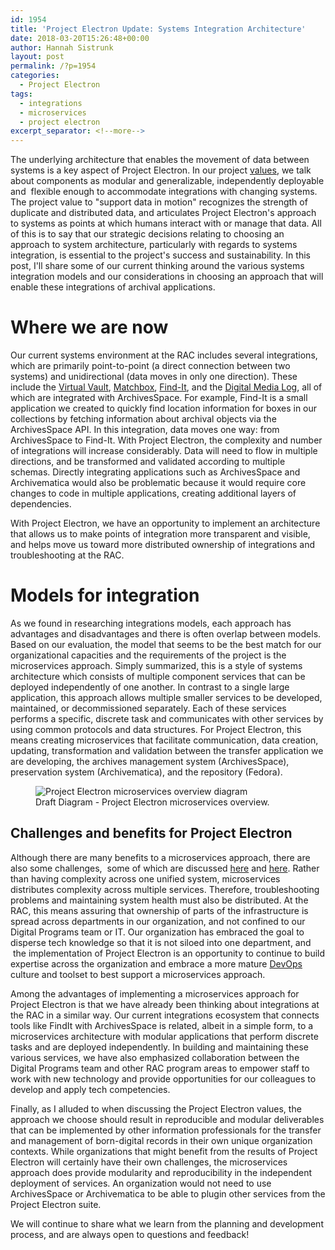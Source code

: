 ```yaml
---
id: 1954
title: 'Project Electron Update: Systems Integration Architecture'
date: 2018-03-20T15:26:48+00:00
author: Hannah Sistrunk
layout: post
permalink: /?p=1954
categories:
  - Project Electron
tags:
  - integrations
  - microservices
  - project electron
excerpt_separator: <!--more-->
---
```

The underlying architecture that enables the movement of data between systems is a key aspect of Project Electron. In our project [values](http://projectelectron.rockarch.org/), we talk about components as modular and generalizable, independently deployable and  flexible enough to accommodate integrations with changing systems. The project value to "support data in motion" recognizes the strength of duplicate and distributed data, and articulates Project Electron's approach to systems as points at which humans interact with or manage that data. All of this is to say that our strategic decisions relating to choosing an approach to system architecture, particularly with regards to systems integration, is essential to the project's success and sustainability. In this post, I'll share some of our current thinking around the various systems integration models and our considerations in choosing an approach that will enable these integrations of archival applications.<!--more-->

# Where we are now

Our current systems environment at the RAC includes several integrations, which are primarily point-to-point (a direct connection between two systems) and unidirectional (data moves in only one direction). These include the [Virtual Vault](http://blog.rockarch.org/?p=1804), [Matchbox](http://blog.rockarch.org/?p=1823), [Find-It](http://blog.rockarch.org/?p=1621), and the [Digital Media Log](http://blog.rockarch.org/?p=1650), all of which are integrated with ArchivesSpace. For example, Find-It is a small application we created to quickly find location information for boxes in our collections by fetching information about archival objects via the ArchivesSpace API. In this integration, data moves one way: from ArchivesSpace to Find-It. With Project Electron, the complexity and number of integrations will increase considerably. Data will need to flow in multiple directions, and be transformed and validated according to multiple schemas. Directly integrating applications such as ArchivesSpace and Archivematica would also be problematic because it would require core changes to code in multiple applications, creating additional layers of dependencies.

With Project Electron, we have an opportunity to implement an architecture that allows us to make points of integration more transparent and visible, and helps move us toward more distributed ownership of integrations and troubleshooting at the RAC.

# Models for integration

As we found in researching integrations models, each approach has advantages and disadvantages and there is often overlap between models. Based on our evaluation, the model that seems to be the best match for our organizational capacities and the requirements of the project is the microservices approach. Simply summarized, this is a style of systems architecture which consists of multiple component services that can be deployed independently of one another. In contrast to a single large application, this approach allows multiple smaller services to be developed, maintained, or decommissioned separately. Each of these services performs a specific, discrete task and communicates with other services by using common protocols and data structures. For Project Electron, this means creating microservices that facilitate communication, data creation, updating, transformation and validation between the transfer application we are developing, the archives management system (ArchivesSpace), preservation system (Archivematica), and the repository (Fedora).

<figure>
<img src="{{ site.baseurl }}/wp-content/uploads/2018/03/Draft-PE-service-based-architecture-overview.png" alt="Project Electron microservices overview diagram">
<figcaption>Draft Diagram - Project Electron microservices overview.</figcaption>
</figure>

## Challenges and benefits for Project Electron

Although there are many benefits to a microservices approach, there are also some challenges,  some of which are discussed [here](http://basho.com/posts/technical/microservices-please-dont/) and [here](https://martinfowler.com/articles/microservice-trade-offs.html). Rather than having complexity across one unified system, microservices distributes complexity across multiple services. Therefore, troubleshooting problems and maintaining system health must also be distributed. At the RAC, this means assuring that ownership of parts of the infrastructure is spread across departments in our organization, and not confined to our Digital Programs team or IT. Our organization has embraced the goal to disperse tech knowledge so that it is not siloed into one department, and  the implementation of Project Electron is an opportunity to continue to build expertise across the organization and embrace a more mature [DevOps](https://en.wikipedia.org/wiki/DevOps) culture and toolset to best support a microservices approach.

Among the advantages of implementing a microservices approach for Project Electron is that we have already been thinking about integrations at the RAC in a similar way. Our current integrations ecosystem that connects tools like FindIt with ArchivesSpace is related, albeit in a simple form, to a microservices architecture with modular applications that perform discrete tasks and are deployed independently. In building and maintaining these various services, we have also emphasized collaboration between the Digital Programs team and other RAC program areas to empower staff to work with new technology and provide opportunities for our colleagues to develop and apply tech competencies.    

Finally, as I alluded to when discussing the Project Electron values, the approach we choose should result in reproducible and modular deliverables that can be implemented by other information professionals for the transfer and management of born-digital records in their own unique organization contexts. While organizations that might benefit from the results of Project Electron will certainly have their own challenges, the microservices approach does provide modularity and reproducibility in the independent deployment of services. An organization would not need to use ArchivesSpace or Archivematica to be able to plugin other services from the Project Electron suite.

We will continue to share what we learn from the planning and development process, and are always open to questions and feedback!
